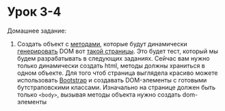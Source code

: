# Урок 3-4

Домашнее задание:

1. Создать объект с [методами](https://learn.javascript.ru/object-methods), которые будут динамически [генерировать](https://learn.javascript.ru/modifying-document) DOM вот [такой страницы](/js_03-04/hw_js_03-04.jpg). Это будет тест, который мы будем разрабатывать в следующих заданиях. Сейчас вам нужно только динамически создать html, методы должны храниться в одном объекте. Для того чтоб страница выглядела красиво можете использовать [Bootstrap](http://getbootstrap.com/) и создавать DOM-элементы с готовыми бутстраповскими классами.
Изначально на странице должен быть только `<body>`, вызывая методы объекта нужно создать dom-элементы
